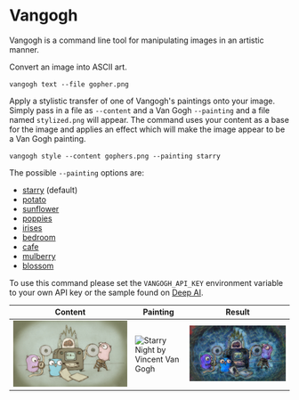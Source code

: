 # Vangogh
Vangogh is a command line tool for manipulating images in an artistic manner.

Convert an image into ASCII art.
```
vangogh text --file gopher.png
```

Apply a stylistic transfer of one of Vangogh's paintings onto your image.
Simply pass in a file as `--content` and a Van Gogh `--painting` and a file named `stylized.png` will appear.
The command uses your content as a base for the image and applies an effect which will make the image appear to be a Van Gogh painting.

```
vangogh style --content gophers.png --painting starry
```

The possible `--painting` options are:
* [starry](https://www.vangoghgallery.com/img/starry_night_full.jpg) (default)
* [potato](https://www.vangoghgallery.com/img/potato_full.jpg)
* [sunflower](https://www.vangoghgallery.com/img/sunflower_full.jpg)
* [poppies](https://www.vangoghgallery.com/img/poppies_full.jpeg)
* [irises](https://www.vangoghgallery.com/img/irises_full.jpeg)
* [bedroom](https://www.vangoghgallery.com/img/bedroom_full.jpeg)
* [cafe](https://www.vangoghgallery.com/img/cafe_full.jpeg)
* [mulberry](https://www.vangoghgallery.com/img/mulberry_full.jpg)
* [blossom](https://www.vangoghgallery.com/img/blossom_full.jpeg)

To use this command please set the `VANGOGH_API_KEY` environment variable to your own API key or the sample found on [Deep AI](https://deepai.org/machine-learning-model/fast-style-transfer).

| Content       | Painting      | Result  |
| ------------- | ------------- | ------- |
| ![Content image](./gophers.jpg) | ![Starry Night by Vincent Van Gogh](https://www.vangoghgallery.com/img/starry_night_full.jpg) | ![Gophers with in a starry night like painting](./stylized.png) |
